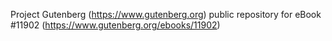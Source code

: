 Project Gutenberg (https://www.gutenberg.org) public repository for eBook #11902 (https://www.gutenberg.org/ebooks/11902)
